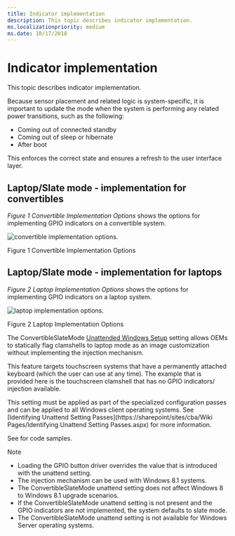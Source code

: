```yaml
---
title: Indicator implementation
description: This topic describes indicator implementation.
ms.localizationpriority: medium
ms.date: 10/17/2018
---
```


# Indicator implementation

This topic describes indicator implementation.

Because sensor placement and related logic is system-specific, it is important to update the mode when the system is performing any related power transitions, such as the following:

- Coming out of connected standby
- Coming out of sleep or hibernate
- After boot

This enforces the correct state and ensures a refresh to the user interface layer.

## Laptop/Slate mode - implementation for convertibles

*Figure 1 Convertible Implementation Options* shows the options for implementing GPIO indicators on a convertible system.

![convertible implementation options.](images/implementationconvertibles.jpg)

Figure 1 Convertible Implementation Options

## Laptop/Slate mode - implementation for laptops

*Figure 2 Laptop Implementation Options* shows the options for implementing GPIO indicators on a laptop system.

![laptop implementation options.](images/implementationlaptops.jpg)

Figure 2 Laptop Implementation Options

The ConvertibleSlateMode [Unattended Windows Setup](/previous-versions/windows/it-pro/windows-8.1-and-8/ff699026(v=win.10)) setting allows OEMs to statically flag clamshells to laptop mode as an image customization without implementing the injection mechanism.

This feature targets touchscreen systems that have a permanently attached keyboard (which the user can use at any time). The example that is provided here is the touchscreen clamshell that has no GPIO indicators/ injection available.

This setting must be applied as part of the specialized configuration passes and can be applied to all Windows client operating systems. See [Identifying Unattend Setting Passes](https://sharepoint/sites/cba/Wiki Pages/Identifying Unattend Setting Passes.aspx) for more information.

See for code samples.

> [!NOTE]
>
> - Loading the GPIO button driver overrides the value that is introduced with the unattend setting.
> - The injection mechanism can be used with Windows 8.1 systems.
> - The ConvertibleSlateMode unattend setting does not affect Windows 8 to Windows 8.1 upgrade scenarios.
> - If the ConvertibleSlateMode unattend setting is not present and the GPIO indicators are not implemented, the system defaults to slate mode.
> - The ConvertibleSlateMode unattend setting is not available for Windows Server operating systems.
